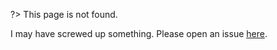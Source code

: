 ?> This page is not found.

I may have screwed up something.
Please open an issue [here](https://github.com/akapitoha/tinytools/issues).
